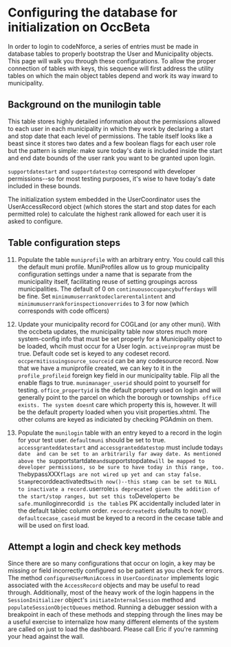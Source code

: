 # Configuring the database for initialization on OccBeta

In order to login to codeNforce, a series of entries must be made in database tables to properly bootstrap the User and Municipality objects. This page will walk you through these configurations. To allow the proper connection of tables with keys, this sequence will first address the utility tables on which the main object tables depend and work its way inward to municipality.

## Background on the munilogin table
This table stores highly detailed information about the permissions allowed to each user in each municipality in which they work by declaring a start and stop date that each level of permissions. The table itself looks like a beast since it stores two dates and a few boolean flags for each user role but the pattern is simple: make sure today's date is included inside the start and end date bounds of the user rank you want to be granted upon login. 

`supportdatestart` and `supportdatestop` correspond with developer permissions--so for most testing purposes, it's wise to have today's date included in these bounds.

The initialization system embedded in the UserCoordinator uses the UserAccessRecord object (which stores the start and stop dates for each permitted role) to calculate the highest rank allowed for each user it is asked to configure. 

## Table configuration steps 

11. Populate the table `muniprofile` with an arbitrary entry. You could call this the default muni profile. MuniProfiles allow us to group municipality configuration settings under a name that is separate from the municipality itself, facilitating reuse of setting groupings across municipalities. The default of 0 on `continuousoccupancybufferdays` will be fine. Set `minimumuserranktodeclarerentalintent` and `minimumuserrankforinspectionoverrides` to 3 for now (which corresponds with code officers)

11. Update your municipality record for COGLand (or any other muni). With the occbeta updates, the municipality table now stores much more system-config info that must be set properly for a Municipality object to be loaded, whcih must occur for a User login. `activeinprogram` must be true. Default code set is keyed to any codeset record. `occpermitissuingsource_sourceid` can be any codesource record. Now that we have a muniprofile created, we can key to it in the `profile_profileid` foreign key field in our municipality table. Flip all the enable flags to true. `munimanager_userid` should point to yourself for testing. `office_propertyid` is the default property used on login and will generally point to the parcel on which the borough or township`s office exists. The system doesn`t care which property this is, however. It will be the default property loaded when you visit properties.xhtml. The other colums are keyed as indiciated by checking PGAdmin on them.

11. Populate the `munilogin` table with an entry keyed to a record in the login for your test user. `defaultmuni` should be set to true. `accessgranteddatestart` and `accessgranteddatestop` must include today`s date  and can be set to an arbitrarily far away date. As mentioned above the `supportstartdate` and `supportstopdate` will be mapped to developer permissions, so be sure to have today in this range, too. The `bypassXXX` flags are not wired up yet and can stay false. Stamp `recorddeactivatedts` with now()--this stamp can be set to NULL to inactivate a record. `userrole` is deprecated given the addition of the start/stop ranges, but set this to `Developer` to be safe. `muniloginrecordid` is the table`s PK accidentally included later in the default tablec column order. `recordcreatedts` defaults to now(). `defaultcecase_caseid` must be keyed to a record in the cecase table and will be used on first load.

## Attempt a login and check key methods
Since there are so many configurations that occur on login, a key may be missing or field incorrectly configured so be patient as you check for errors. The method `configureUserMuniAccess` in `UserCoordinator` implements logic associated with the `AccessRecord` objects and may be useful to read through. Additionally, most of the heavy work of the login happens in the `SessionInitializer` object's `initiateInternalSession` method and `populateSessionObjectQueues` method. Running a debugger session with a breakpoint in each of these methods and stepping through the lines may be a useful exercise to internalize how many different elements of the system are called on just to load the dashboard. Please call Eric if you're ramming your head against the wall. 


